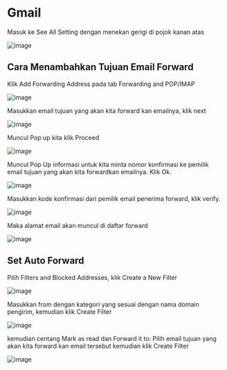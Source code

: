 # Gmail

Masuk ke See All Setting dengan menekan gerigi di pojok kanan atas

![image](https://user-images.githubusercontent.com/11188109/228113696-6689d787-9444-48d8-9ef4-7d9877de9b12.png)


## Cara Menambahkan Tujuan Email Forward

Klik Add Forwarding Address pada tab Forwarding and POP/IMAP

![image](https://user-images.githubusercontent.com/11188109/228115717-94071dfe-cc78-41e9-afba-bee739efe8ea.png)

Masukkan email tujuan yang akan kita forward kan emailnya, klik next

![image](https://user-images.githubusercontent.com/11188109/228116057-b2d34587-4d3e-40e5-9c7a-bf18b73bbc92.png)

Muncul Pop up kita klik Proceed

![image](https://user-images.githubusercontent.com/11188109/228116164-cf641c6e-d6dc-46ff-9d3f-7cc751cb900a.png)

Muncul Pop Up informasi untuk kita minta nomor konfirmasi ke pemilik email tujuan yang akan kita forwardkan emailnya. Klik Ok.

![image](https://user-images.githubusercontent.com/11188109/228116394-bd3ecfb6-f21b-46c1-bdf9-45bcea92506b.png)

Masukkan kode konfirmasi dari pemilik email penerima forward, klik verify.

![image](https://user-images.githubusercontent.com/11188109/228116540-b9835e21-281f-4875-951e-abe2997f78ca.png)

Maka alamat email akan muncul di daftar forward

![image](https://user-images.githubusercontent.com/11188109/228116779-83275c7a-3952-4ee3-a0bf-c89ab53dddf2.png)


## Set Auto Forward


Pilih Filters and Blocked Addresses, klik Create a New Filter

![image](https://user-images.githubusercontent.com/11188109/228113810-d4f5e0fc-b196-4734-bc8b-79ca4e70dc91.png)

Masukkan from dengan kategori yang sesuai dengan nama domain pengirim, kemudian klik Create Filter

![image](https://user-images.githubusercontent.com/11188109/228114816-a63c637b-e812-49a1-b91f-6dc63730319a.png)

kemudian centang Mark as read dan Forward it to: Pilih email tujuan yang akan kita forward kan email tersebut kemudian klik Create Filter

![image](https://user-images.githubusercontent.com/11188109/228114994-e7923ab2-df46-4df6-99f3-5d6a96459473.png)

